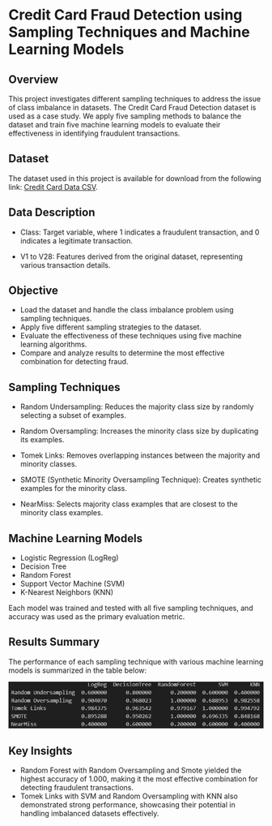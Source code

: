 # **Credit Card Fraud Detection using Sampling Techniques and Machine Learning Models** 

## Overview

This project investigates different sampling techniques to address the issue of class imbalance in datasets. The Credit Card Fraud Detection dataset is used as a case study. We apply five sampling methods to balance the dataset and train five machine learning models to evaluate their effectiveness in identifying fraudulent transactions.

## Dataset

The dataset used in this project is available for download from the following link: [Credit Card Data CSV](https://github.com/AnjulaMehto/Sampling_Assignment/blob/f0c491556cded07517283c75e603bccb70112c26/Creditcard_data.csv).

## Data Description

- Class: Target variable, where 1 indicates a fraudulent transaction, and 0 indicates a legitimate transaction.

- V1 to V28: Features derived from the original dataset, representing various transaction details.

## Objective

- Load the dataset and handle the class imbalance problem using sampling techniques.
- Apply five different sampling strategies to the dataset.
- Evaluate the effectiveness of these techniques using five machine learning algorithms.
- Compare and analyze results to determine the most effective combination for detecting fraud.

## Sampling Techniques

- Random Undersampling: Reduces the majority class size by randomly selecting a subset of examples.

- Random Oversampling: Increases the minority class size by duplicating its examples.

- Tomek Links: Removes overlapping instances between the majority and minority classes.

- SMOTE (Synthetic Minority Oversampling Technique): Creates synthetic examples for the minority class.

- NearMiss: Selects majority class examples that are closest to the minority class examples.

## Machine Learning Models

- Logistic Regression (LogReg)
- Decision Tree
- Random Forest
- Support Vector Machine (SVM)
- K-Nearest Neighbors (KNN)

Each model was trained and tested with all five sampling techniques, and accuracy was used as the primary evaluation metric.

## Results Summary
The performance of each sampling technique with various machine learning models is summarized in the table below:

![My Image](image.png)

## Key Insights

- Random Forest with Random Oversampling and Smote yielded the highest accuracy of 1.000, making it the most effective combination for detecting fraudulent transactions.
- Tomek Links with SVM and Random Oversampling with KNN also demonstrated strong performance, showcasing their potential in handling imbalanced datasets effectively.
